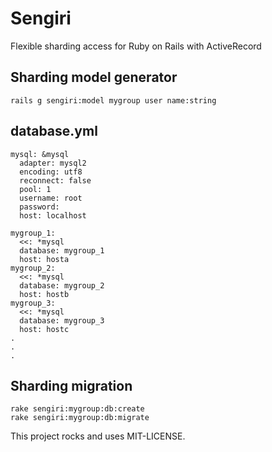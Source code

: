 # Sengiri

Flexible sharding access for Ruby on Rails with ActiveRecord

## Sharding model generator

    rails g sengiri:model mygroup user name:string

## database.yml

    mysql: &mysql
      adapter: mysql2
      encoding: utf8
      reconnect: false
      pool: 1
      username: root
      password:
      host: localhost
    
    mygroup_1:
      <<: *mysql
      database: mygroup_1
      host: hosta
    mygroup_2:
      <<: *mysql
      database: mygroup_2
      host: hostb
    mygroup_3:
      <<: *mysql
      database: mygroup_3
      host: hostc
    .
    .
    .

## Sharding migration

    rake sengiri:mygroup:db:create
    rake sengiri:mygroup:db:migrate


This project rocks and uses MIT-LICENSE.
